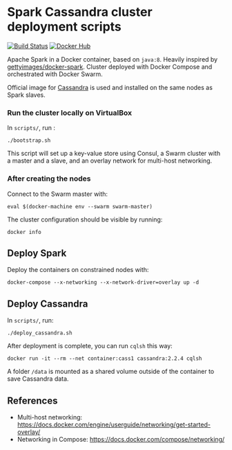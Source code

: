 # Spark Cassandra cluster deployment scripts

[![Build Status](https://travis-ci.org/t3g7/deployer.svg?branch=master)](https://travis-ci.org/t3g7/deployer) [![Docker Hub](https://img.shields.io/badge/docker-ready-blue.svg)](https://registry.hub.docker.com/u/t3g7/docker-spark/)

Apache Spark in a Docker container, based on `java:8`. Heavily inspired by [gettyimages/docker-spark](https://github.com/gettyimages/docker-spark). Cluster deployed with Docker Compose and orchestrated with Docker Swarm.

Official image for [Cassandra](https://hub.docker.com/_/cassandra/) is used and installed on the same nodes as Spark slaves.

### Run the cluster locally on VirtualBox

In `scripts/`, run :

	./bootstrap.sh

This script will set up a key-value store using Consul, a Swarm cluster with a master and a slave, and an overlay network for multi-host networking.

### After creating the nodes

Connect to the Swarm master with:

	eval $(docker-machine env --swarm swarm-master)

The cluster configuration should be visible by running:

	docker info

## Deploy Spark

Deploy the containers on constrained nodes with:

	docker-compose --x-networking --x-network-driver=overlay up -d

## Deploy Cassandra

In `scripts/`, run:

	./deploy_cassandra.sh
	
After deployment is complete, you can run `cqlsh` this way:

    docker run -it --rm --net container:cass1 cassandra:2.2.4 cqlsh
    
A folder `/data` is mounted as a shared volume outside of the container to save Cassandra data.  

## References

- Multi-host networking: https://docs.docker.com/engine/userguide/networking/get-started-overlay/
- Networking in Compose: https://docs.docker.com/compose/networking/
